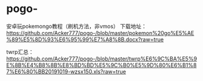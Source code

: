 # pogo-

安卓玩pokemongo教程（刷机方法，非vmos）
下载地址：https://github.com/Acker777/pogo-/blob/master/pokemon%20go%E5%AE%89%E5%8D%93%E6%95%99%E7%A8%8B.docx?raw=true

twrp汇总：https://github.com/Acker777/pogo-/blob/master/twrp%E6%9C%BA%E5%9E%8B%E4%B8%8B%E8%BD%BD%E5%9C%B0%E5%9D%80%E6%B1%87%E6%80%BB20191019-wzsx150.xls?raw=true
